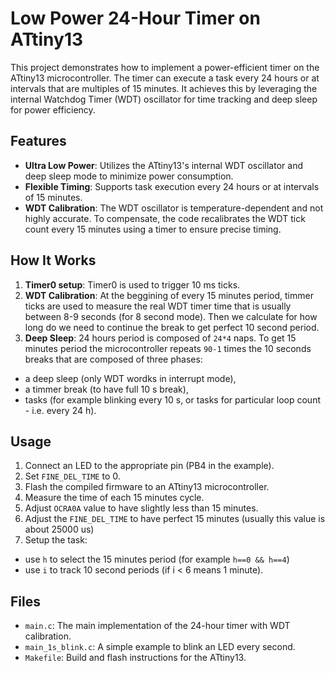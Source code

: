 # Low Power 24-Hour Timer on ATtiny13

This project demonstrates how to implement a power-efficient timer on the ATtiny13 microcontroller. The timer can execute a task every 24 hours or at intervals that are multiples of 15 minutes. It achieves this by leveraging the internal Watchdog Timer (WDT) oscillator for time tracking and deep sleep for power efficiency.

## Features

- **Ultra Low Power**: Utilizes the ATtiny13's internal WDT oscillator and deep sleep mode to minimize power consumption.
- **Flexible Timing**: Supports task execution every 24 hours or at intervals of 15 minutes.
- **WDT Calibration**: The WDT oscillator is temperature-dependent and not highly accurate. To compensate, the code recalibrates the WDT tick count every 15 minutes using a timer to ensure precise timing.

## How It Works

1. **Timer0 setup**: Timer0 is used to trigger 10 ms ticks.
2. **WDT Calibration**: At the beggining of every 15 minutes period, timmer ticks are used to measure the real WDT timer time that is usually between 8-9 seconds (for 8 second mode). Then we calculate for how long do we need to continue the break to get perfect 10 second period.
3. **Deep Sleep**: 24 hours period is composed of `24*4` naps. To get 15 minutes period the microcontroller repeats `90-1` times the 10 seconds breaks that are composed of three phases:
- a deep sleep (only WDT wordks in interrupt mode),
- a timmer break (to have full 10 s break),
- tasks (for example blinking every 10 s, or tasks for particular loop count - i.e. every 24 h).

## Usage

1. Connect an LED to the appropriate pin (PB4 in the example).
2. Set `FINE_DEL_TIME` to 0.
3. Flash the compiled firmware to an ATtiny13 microcontroller.
3. Measure the time of each 15 minutes cycle.
4. Adjust `OCRA0A` value to have slightly less than 15 minutes.
5. Adjust the `FINE_DEL_TIME` to have perfect 15 minutes (usually this value is about 25000 us)
6. Setup the task:
- use `h` to select the 15 minutes period (for example `h==0 && h==4`)
- use `i` to track 10 second periods (if i < 6 means 1 minute).

## Files

- `main.c`: The main implementation of the 24-hour timer with WDT calibration.
- `main_1s_blink.c`: A simple example to blink an LED every second.
- `Makefile`: Build and flash instructions for the ATtiny13.



